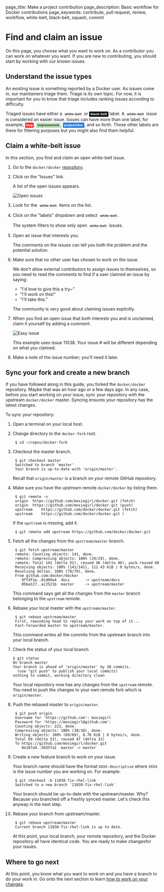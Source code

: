 page_title: Make a project contribution
page_description: Basic workflow for Docker contributions
page_keywords: contribute, pull request, review, workflow, white-belt, black-belt, squash, commit

<style type="text/css">

/* GitHub label styles */
.gh-label {
    display: inline-block;
    padding: 3px 4px;
    font-size: 11px;
    font-weight: bold;
    line-height: 1;
    color: #fff;
    border-radius: 2px;
    box-shadow: inset 0 -1px 0 rgba(0,0,0,0.12);
}

.gh-label.black-belt  { background-color: #000000; color: #ffffff; }
.gh-label.bug         { background-color: #fc2929; color: #ffffff; }
.gh-label.improvement { background-color: #bfe5bf; color: #2a332a; }
.gh-label.project-doc { background-color: #207de5; color: #ffffff; }
.gh-label.white-belt  { background-color: #ffffff; color: #333333; }

</style>


# Find and claim an issue

On this page, you choose what you want to work on. As a contributor you can work
on whatever you want. If you are new to contributing, you should start by
working with our known issues.

## Understand the issue types

An existing issue is something reported by a Docker user. As issues come in,
our maintainers triage them. Triage is its own topic. For now, it is important
for you to know that triage includes ranking issues according to difficulty. 

Triaged issues have either a <strong class="gh-label white-belt">white-belt</strong> 
or <strong class="gh-label black-belt">black-belt</strong> label.
A <strong class="gh-label white-belt">white-belt</strong> issue is considered
an easier issue. Issues can have more than one label, for example, 
<strong class="gh-label bug">bug</strong>, 
<strong class="gh-label improvement">improvement</strong>, 
<strong class="gh-label project-doc">project/doc</strong>, and so forth. 
These other labels are there for filtering purposes but you might also find
them helpful.


## Claim a white-belt issue

In this section, you find and claim an open white-belt issue.


1. Go to the `docker/docker` <a
	href="https://github.com/docker/docker" target="_blank">repository</a>.

2. Click on the "Issues" link.

    A list of the open issues appears. 

    ![Open issues](/project/images/issue_list.png)

3. Look for the <strong class="gh-label white-belt">white-belt</strong> items on the list.

4. Click on the "labels" dropdown and select  <strong class="gh-label white-belt">white-belt</strong>.

    The system filters to show only open <strong class="gh-label white-belt">white-belt</strong> issues.

5. Open an issue that interests you.

    The comments on the issues can tell you both the problem and the potential 
    solution.

6. Make sure that no other user has chosen to work on the issue.

    We don't allow external contributors to assign issues to themselves, so you
    need to read the comments to find if a user claimed an issue by saying:
    
    - "I'd love to give this a try~"
    - "I'll work on this!"
    - "I'll take this."
    
    The community is very good about claiming issues explicitly.

7. When you find an open issue that both interests you and is unclaimed, claim it yourself by adding a comment.

    ![Easy issue](/project/images/easy_issue.png)

    This example uses issue 11038. Your issue # will be different depending on
    what you claimed.

8. Make a note of the issue number; you'll need it later.

## Sync your fork and create a new branch

If you have followed along in this guide, you forked the `docker/docker`
repository. Maybe that was an hour ago or a few days ago. In any case, before
you start working on your issue, sync your repository with the upstream
`docker/docker` master. Syncing ensures your repository has the latest
changes.

To sync your repository:

1. Open a terminal on your local host.

2. Change directory to the `docker-fork` root.

        $ cd ~/repos/docker-fork

3. Checkout the master branch.

        $ git checkout master
        Switched to branch 'master'
        Your branch is up-to-date with 'origin/master'.

    Recall that `origin/master` is a branch on your remote GitHub repository.

4. Make sure you have the upstream remote `docker/docker` by listing them.

        $ git remote -v
        origin	https://github.com/moxiegirl/docker.git (fetch)
        origin	https://github.com/moxiegirl/docker.git (push)
        upstream	https://github.com/docker/docker.git (fetch)
        upstream	https://github.com/docker/docker.git (

    If the `upstream` is missing, add it.

        $ git remote add upstream https://github.com/docker/docker.git

5. Fetch all the changes from the `upstream/master` branch.

        $ git fetch upstream/master
        remote: Counting objects: 141, done.
        remote: Compressing objects: 100% (29/29), done.
        remote: Total 141 (delta 52), reused 46 (delta 46), pack-reused 66
        Receiving objects: 100% (141/141), 112.43 KiB | 0 bytes/s, done.
        Resolving deltas: 100% (79/79), done.
        From github.com:docker/docker
           9ffdf1e..01d09e4  docs       -> upstream/docs
           05ba127..ac2521b  master     -> upstream/master

    This command says get all the changes from the `master` branch belonging to
    the `upstream` remote.

7. Rebase your local master with the `upstream/master`.

        $ git rebase upstream/master
        First, rewinding head to replay your work on top of it...
        Fast-forwarded master to upstream/master.

    This command writes all the commits from the upstream branch into your local
    branch.

8.  Check the status of your local branch.

        $ git status
        On branch master
        Your branch is ahead of 'origin/master' by 38 commits.
          (use "git push" to publish your local commits)
        nothing to commit, working directory clean

    Your local repository now has any changes from the `upstream` remote.  You
    need to push the changes to your own remote fork which is `origin/master`.

9. Push the rebased master to `origin/master`.

        $ git push origin
        Username for 'https://github.com': moxiegirl
        Password for 'https://moxiegirl@github.com': 
        Counting objects: 223, done.
        Compressing objects: 100% (38/38), done.
        Writing objects: 100% (69/69), 8.76 KiB | 0 bytes/s, done.
        Total 69 (delta 53), reused 47 (delta 31)
        To https://github.com/moxiegirl/docker.git
           8e107a9..5035fa1  master -> master

9. Create a new feature branch to work on your issue.

    Your branch name should have the format `XXXX-descriptive` where `XXXX` is
    the issue number you are working on. For example:

        $ git checkout -b 11038-fix-rhel-link
        Switched to a new branch '11038-fix-rhel-link'

    Your branch should be up-to-date with the upstream/master. Why? Because you
    branched off a freshly synced master.  Let's check this anyway in the next
    step.

9. Rebase your branch from upstream/master.

        $ git rebase upstream/master
        Current branch 11038-fix-rhel-link is up to date.

    At this point, your local branch, your remote repository, and the Docker
    repository all have identical code. You are ready to make changesfor your
    issues.


## Where to go next

At this point, you know what you want to work on and you have a branch to do
your work in.  Go onto the next section to learn [how to work on your
changes](/project/work-issue/).
